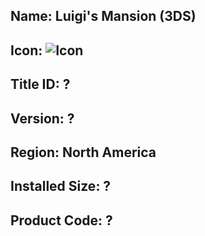 ## Name: Luigi's Mansion (3DS)

## Icon: ![Icon](https://github.com/GrewdonGaming21/3DS-Titles-Database/tree/main/Luigi's%20Mansion%20(3DS)/Description/home%20icon.png?raw=true)

## Title ID: ?

## Version: ?

## Region: North America

## Installed Size: ?

## Product Code: ?
